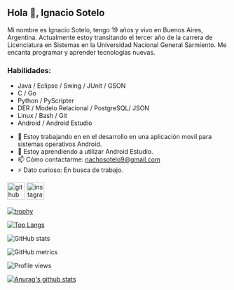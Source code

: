 ## Hola 👋, Ignacio Sotelo

Mi nombre es Ignacio Sotelo, tengo 19 años y vivo en Buenos Aires, Argentina.  Actualmente estoy transitando el tercer año de la carrera de Licenciatura en Sistemas en la Universidad Nacional General Sarmiento.  Me encanta programar y aprender tecnologías nuevas.

### Habilidades: 

* Java / Eclipse / Swing / JUnit / GSON
* C / Go
* Python / PyScripter
* DER / Modelo Relacional / PostgreSQL/ JSON 
* Linux / Bash / Git
* Android / Android Estudio

- 🔭 Estoy trabajando en en el desarrollo en una aplicación movil para sistemas operativos Android.  
- 🌱 Estoy aprendiendo a utilizar Android Estudio. 
- 📫 Cómo contactarme: nachosotelo9@gmail.com 
- ⚡ Dato curioso: En busca de trabajo. 


[<img src='https://cdn.jsdelivr.net/npm/simple-icons@3.0.1/icons/github.svg' alt='github' height='40'>](https://github.com/https://github.com/Ignacionahuelsotelo)  [<img src='https://cdn.jsdelivr.net/npm/simple-icons@3.0.1/icons/instagram.svg' alt='instagram' height='40'>](https://www.instagram.com/https://www.instagram.com/nacho_sotelo01//)  

[![trophy](https://github-profile-trophy.vercel.app/?username=https://github.com/Ignacionahuelsotelo)](https://github.com/ryo-ma/github-profile-trophy)

[![Top Langs](https://github-readme-stats.vercel.app/api/top-langs/?username=https://github.com/Ignacionahuelsotelo)](https://github.com/anuraghazra/github-readme-stats)

![GitHub stats](https://github-readme-stats.vercel.app/api?username=https://github.com/Ignacionahuelsotelo&show_icons=true)  

![GitHub metrics](https://metrics.lecoq.io/https://github.com/Ignacionahuelsotelo)  

![Profile views](https://gpvc.arturio.dev/https://github.com/Ignacionahuelsotelo)  

[![Anurag's github stats](https://github-readme-stats.vercel.app/api?username=anuraghazra)](https://github.com/anuraghazra/github-readme-stats)





